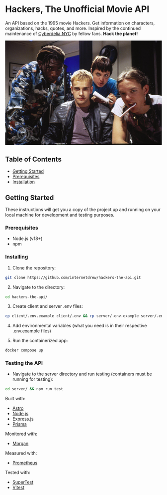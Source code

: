 # Hackers, The Unofficial Movie API

An API based on the 1995 movie Hackers. Get information on characters, organizations, hacks, quotes, and more. Inspired by the continued maintenance of [Cyberdelia NYC](https://www.cyberdelianyc.com/) by fellow fans. **Hack the planet!**

![Image from Hackers movie](./server/public/assets/hackers.jpg)

## Table of Contents

- [Getting Started](#getting-started)
- [Prerequisites](#prerequisites)
- [Installation](#installing)

## Getting Started

These instructions will get you a copy of the project up and running on your local machine for development and testing purposes.

### Prerequisites

- Node.js (v18+)
- npm

### Installing

1. Clone the repository:

```sh
git clone https://github.com/internetdrew/hackers-the-api.git
```

2. Navigate to the directory:

```sh
cd hackers-the-api/
```

3. Create client and server .env files:

```sh
cp client/.env.example client/.env && cp server/.env.example server/.env
```

4. Add environmental variables (what you need is in their respective .env.example files)

5. Run the containerized app:

```sh
docker compose up
```

### Testing the API

- Navigate to the server directory and run testing (containers must be running for testing):

```sh
cd server/ && npm run test
```

Built with:

- [Astro](https://astro.build/)
- [Node.js](https://nodejs.org/)
- [Express.js](https://expressjs.com/)
- [Prisma](https://www.prisma.io/)

Monitored with:

- [Morgan](https://github.com/expressjs/morgan)

Measured with:

- [Prometheus](https://www.npmjs.com/package/prom-client/v/11.5.3)

Tested with:

- [SuperTest](https://www.npmjs.com/package/supertest)
- [Vitest](https://vitest.dev/)
